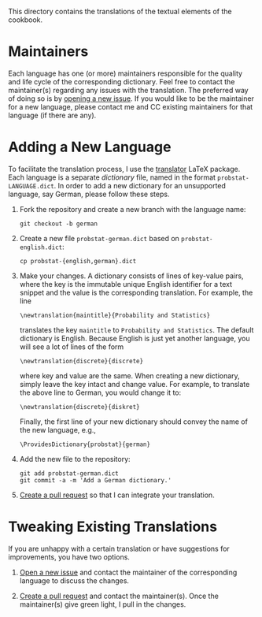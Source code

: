This directory contains the translations of the textual elements of the
cookbook.

Maintainers
===========

Each language has one (or more) maintainers responsible for the quality and
life cycle of the corresponding dictionary. Feel free to contact the
maintainer(s) regarding any issues with the translation. The preferred way of
doing so is by [opening a new issue][new issue]. If you would like to be the
maintainer for a new language, please contact me and CC existing maintainers
for that language (if there are any).

Adding a New Language
=====================

To facilitate the translation process, I use the [translator][translator] LaTeX
package. Each language is a separate *dictionary* file, named in the format
`probstat-LANGUAGE.dict`. In order to add a new dictionary for an unsupported
language, say German, please follow these steps.

1.  Fork the repository and create a new branch with the language name:

        git checkout -b german

2.  Create a new file `probstat-german.dict` based on `probstat-english.dict`:

        cp probstat-{english,german}.dict

3.  Make your changes. A dictionary consists of lines of key-value pairs, where
    the key is the immutable unique English identifier for a text snippet and
    the value is the corresponding translation. For example, the line

        \newtranslation{maintitle}{Probability and Statistics}

    translates the key `maintitle` to `Probability and Statistics`. The default
    dictionary is English. Because English is just yet another language, you
    will see a lot of lines of the form

        \newtranslation{discrete}{discrete}

    where key and value are the same. When creating a new dictionary, simply
    leave the key intact and change value. For example, to translate the above
    line to German, you would change it to:

        \newtranslation{discrete}{diskret}

    Finally, the first line of your new dictionary should convey the name of the
    new language, e.g.,

        \ProvidesDictionary{probstat}{german}

4.  Add the new file to the repository:

        git add probstat-german.dict
        git commit -a -m 'Add a German dictionary.'

5.  [Create a pull request][pull request] so that I can integrate your
    translation.

Tweaking Existing Translations
==============================

If you are unhappy with a certain translation or have suggestions for
improvements, you have two options.

1.  [Open a new issue][new issue] and contact the maintainer of the
    corresponding language to discuss the changes.

2.  [Create a pull request][pull request] and contact the maintainer(s). Once
    the maintainer(s) give green light, I pull in the changes.

[translator]: http://www.bakoma-tex.com/doc/latex/translator/
[new issue]: https://github.com/mavam/stat-cookbook/issues/new
[pull request]: https://github.com/mavam/stat-cookbook/pull/new/master
